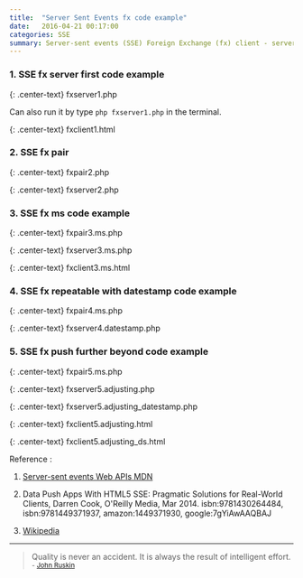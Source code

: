 ```yaml
---
title:  "Server Sent Events fx code example"
date:   2016-04-21 00:17:00
categories: SSE
summary: Server-sent events (SSE) Foreign Exchange (fx) client - server code example.
---
```


### 1. SSE fx server first code example

{: .center-text}
fxserver1.php

<script src="http://gist-it.appspot.com/github/apps-libX/appsse937/blob/dev-master/sse3/fxserver1.php?footer=minimal"></script>

Can also run it by type `php fxserver1.php` in the terminal.

{: .center-text}
fxclient1.html

<script src="http://gist-it.appspot.com/github/apps-libX/appsse937/blob/dev-master/sse3/fxclient1.html?footer=minimal"></script>

### 2. SSE fx pair

{: .center-text}
fxpair2.php

<script src="http://gist-it.appspot.com/github/apps-libX/appsse937/blob/dev-master/sse3/fxpair2.php?footer=minimal"></script>

{: .center-text}
fxserver2.php

<script src="http://gist-it.appspot.com/github/apps-libX/appsse937/blob/dev-master/sse3/fxserver2.php?footer=minimal"></script>

### 3. SSE fx ms code example

{: .center-text}
fxpair3.ms.php

<script src="http://gist-it.appspot.com/github/apps-libX/appsse937/blob/dev-master/sse3/fxpair3.ms.php?footer=minimal"></script>

{: .center-text}
fxserver3.ms.php

<script src="http://gist-it.appspot.com/github/apps-libX/appsse937/blob/dev-master/sse3/fxserver3.ms.php?footer=minimal"></script>

{: .center-text}
fxclient3.ms.html

<script src="http://gist-it.appspot.com/github/apps-libX/appsse937/blob/dev-master/sse3/fxclient3.ms.html?footer=minimal"></script>

### 4. SSE fx repeatable with datestamp code example

{: .center-text}
fxpair4.ms.php

<script src="http://gist-it.appspot.com/github/apps-libX/appsse937/blob/dev-master/sse3/fxpair4.ms.php?footer=minimal"></script>

{: .center-text}
fxserver4.datestamp.php

<script src="http://gist-it.appspot.com/github/apps-libX/appsse937/blob/dev-master/sse3/fxserver4.datestamp.php?footer=minimal"></script>

### 5. SSE fx push further beyond code example

{: .center-text}
fxpair5.ms.php

<script src="http://gist-it.appspot.com/github/apps-libX/appsse937/blob/dev-master/sse3/fxpair5.ms.php?footer=minimal"></script>

{: .center-text}
fxserver5.adjusting.php

<script src="http://gist-it.appspot.com/github/apps-libX/appsse937/blob/dev-master/sse3/fxserver5.adjusting.php?footer=minimal"></script>

{: .center-text}
fxserver5.adjusting_datestamp.php

<script src="http://gist-it.appspot.com/github/apps-libX/appsse937/blob/dev-master/sse3/fxserver5.adjusting_datestamp.php?footer=minimal"></script>

{: .center-text}
fxclient5.adjusting.html

<script src="http://gist-it.appspot.com/github/apps-libX/appsse937/blob/dev-master/sse3/fxclient5.adjusting.html?footer=minimal"></script>

{: .center-text}
fxclient5.adjusting_ds.html

<script src="http://gist-it.appspot.com/github/apps-libX/appsse937/blob/dev-master/sse3/fxclient5.adjusting_ds.html?footer=minimal"></script>


Reference :

1. [Server-sent events Web APIs MDN](https://developer.mozilla.org/en-US/docs/Web/API/Server-sent_events)

2. Data Push Apps With HTML5 SSE: Pragmatic Solutions for Real-World Clients, Darren Cook, O'Reilly Media, Mar 2014. isbn:9781430264484, isbn:9781449371937, amazon:1449371930, google:7gYiAwAAQBAJ

3. [Wikipedia](https://en.wikipedia.org/wiki/Server-sent_events)


---
> Quality is never an accident. It is always the result of intelligent effort.
> <small>- [John Ruskin](http://www.brainyquote.com/quotes/quotes/j/johnruskin130005.html)</small>